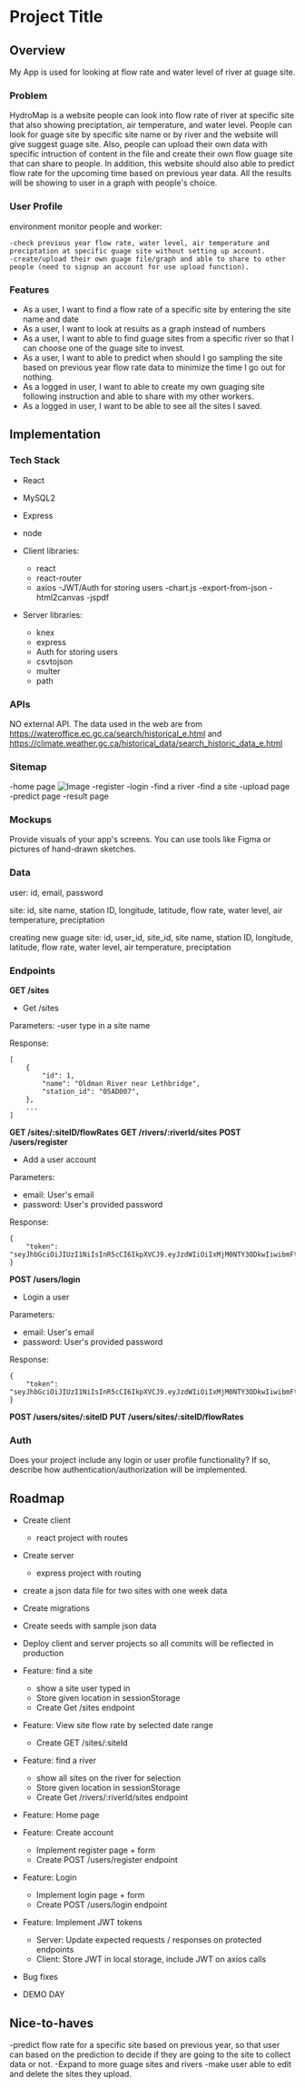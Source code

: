 # Project Title

## Overview

My App is used for looking at flow rate and water level of river at guage site.

### Problem

HydroMap is a website people can look into flow rate of river at specific site that also showing preciptation, air temperature, and water level. People can look for guage site by specific site name or by river and the website will give suggest guage site. Also, people can upload their own data with specific intruction of content in the file and create their own flow guage site that can share to people. In addition, this website should also able to predict flow rate for the upcoming time based on previous year data. All the results will be showing to user in a graph with people's choice.

### User Profile

environment monitor people and worker:

    -check previous year flow rate, water level, air temperature and preciptation at specific guage site without setting up account.
    -create/upload their own guage file/graph and able to share to other people (need to signup an account for use upload function).

### Features

- As a user, I want to find a flow rate of a specific site by entering the site name and date
- As a user, I want to look at results as a graph instead of numbers
- As a user, I want to able to find guage sites from a specific river so that I can choose one of the guage site to invest.
- As a user, I want to able to predict when should I go sampling the site based on previous year flow rate data to minimize the time I go out for nothing.
- As a logged in user, I want to able to create my own guaging site following instruction and able to share with my other workers.
- As a logged in user, I want to be able to see all the sites I saved.

## Implementation

### Tech Stack

- React
- MySQL2
- Express
- node


- Client libraries:

  - react
  - react-router
  - axios
  -JWT/Auth for storing users
  -chart.js
-export-from-json
-html2canvas
-jspdf

- Server libraries:
  - knex
  - express
  - Auth for storing users
  - csvtojson
  - multer
  - path



### APIs

NO external API. The data used in the web are from https://wateroffice.ec.gc.ca/search/historical_e.html and https://climate.weather.gc.ca/historical_data/search_historic_data_e.html

### Sitemap

-home page
![Image](https://github.com/Xingzi-Jackie-Zhou/capstone/blob/main/src/assest/images/proposal-image/homePage.png)
-register
-login
-find a river
-find a site
-upload page
-predict page
-result page

### Mockups

Provide visuals of your app's screens. You can use tools like Figma or pictures of hand-drawn sketches.

### Data

user: id, email, password

site: id, site name, station ID, longitude, latitude, flow rate, water level, air temperature, preciptation

creating new guage site: id, user_id, site_id, site name, station ID, longitude, latitude, flow rate, water level, air temperature, preciptation

### Endpoints

**GET /sites**

- Get /sites

Parameters:
-user type in a site name

Response:

```
[
    {
        "id": 1,
        "name": "Oldman River near Lethbridge",
        "station_id": "05AD007",
    },
    ...
]
```

**GET /sites/:siteID/flowRates**
**GET /rivers/:riverId/sites**
**POST /users/register**

- Add a user account

Parameters:

- email: User's email
- password: User's provided password

Response:

```
{
    "token": "seyJhbGciOiJIUzI1NiIsInR5cCI6IkpXVCJ9.eyJzdWIiOiIxMjM0NTY3ODkwIiwibmFtZSI6I..."
}
```

**POST /users/login**

- Login a user

Parameters:

- email: User's email
- password: User's provided password

Response:

```
{
    "token": "seyJhbGciOiJIUzI1NiIsInR5cCI6IkpXVCJ9.eyJzdWIiOiIxMjM0NTY3ODkwIiwibmFtZSI6I..."
}
```

**POST /users/sites/:siteID**
**PUT /users/sites/:siteID/flowRates**

### Auth

Does your project include any login or user profile functionality? If so, describe how authentication/authorization will be implemented.

## Roadmap

- Create client

  - react project with routes

- Create server
  - express project with routing
- create a json data file for two sites with one week data

- Create migrations

- Create seeds with sample json data

- Deploy client and server projects so all commits will be reflected in production

- Feature: find a site

  - show a site user typed in
  - Store given location in sessionStorage
  - Create Get /sites endpoint

- Feature: View site flow rate by selected date range

  - Create GET /sites/:siteId

- Feature: find a river

  - show all sites on the river for selection
  - Store given location in sessionStorage
  - Create Get /rivers/:riverId/sites endpoint

- Feature: Home page

- Feature: Create account

  - Implement register page + form
  - Create POST /users/register endpoint

- Feature: Login

  - Implement login page + form
  - Create POST /users/login endpoint

- Feature: Implement JWT tokens

  - Server: Update expected requests / responses on protected endpoints
  - Client: Store JWT in local storage, include JWT on axios calls

- Bug fixes

- DEMO DAY

## Nice-to-haves

  -predict flow rate for a specific site based on previous year, so that user can based on the prediction to decide if they are going to the site to collect data or not.
-Expand to more guage sites and rivers
-make user able to edit and delete the sites they upload.
